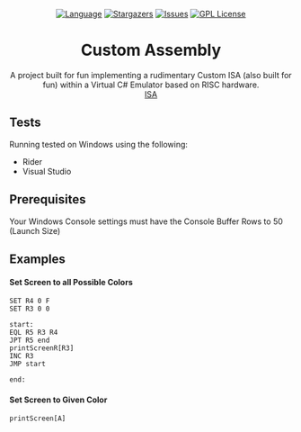 <div align="center">

[![Language][language-dom]][github-url]
[![Stargazers][stars-shield]][stars-url]
[![Issues][issues-shield]][issues-url]
[![GPL License][license-shield]][license-url]


<h1>Custom Assembly</h1>
  <p>
    A project built for fun implementing a rudimentary Custom ISA (also built for fun) within a Virtual C# Emulator based on RISC hardware. <br />
    <a href="https://docs.google.com/document/d/1I8XQ1ReggOCb6f_LnGRW6zIg9mHQOgjT-SO7UEkCNIM/edit">ISA</a>
  </p>
</div>

## Tests
Running tested on Windows using the following:
- Rider
- Visual Studio

## Prerequisites 
Your Windows Console settings must have the Console Buffer Rows to 50 (Launch Size)

## Examples
#### Set Screen to all Possible Colors
```
SET R4 0 F
SET R3 0 0

start:
EQL R5 R3 R4
JPT R5 end
printScreenR[R3]
INC R3
JMP start

end:
```

#### Set Screen to Given Color
```
printScreen[A]
```

<!-- LINK DUMP -->
[language-dom]: https://img.shields.io/github/languages/top/SwordOfSouls/CustomAssembly?style=for-the-badge
[stars-shield]: https://img.shields.io/github/stars/SwordOfSouls/CustomAssembly?style=for-the-badge
[stars-url]: https://github.com/SwordOfSouls/CustomAssembly/stargazers
[issues-shield]: https://img.shields.io/github/issues/SwordOfSouls/CustomAssembly?style=for-the-badge
[issues-url]: https://github.com/SwordOfSouls/CustomAssembly/issues
[license-shield]: https://img.shields.io/github/license/SwordOfSouls/CustomAssembly?style=for-the-badge
[license-url]: https://github.com/SwordOfSouls/CustomAssembly/blob/master/LICENSE
[github-url]: https://github.com/SwordOfSouls/CustomAssembly/
